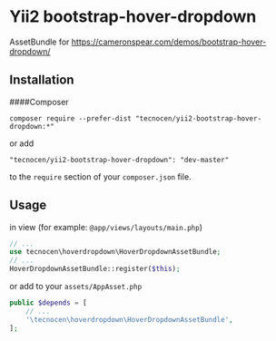 # Yii2 bootstrap-hover-dropdown
AssetBundle for https://cameronspear.com/demos/bootstrap-hover-dropdown/

## Installation

####Composer

```
composer require --prefer-dist "tecnocen/yii2-bootstrap-hover-dropdown:*"
```

or add

```
"tecnocen/yii2-bootstrap-hover-dropdown": "dev-master"
```

to the ```require``` section of your `composer.json` file.

## Usage

in view (for example: ```@app/views/layouts/main.php```)

```php
// ...
use tecnocen\hoverdropdown\HoverDropdownAssetBundle;
// ...
HoverDropdownAssetBundle::register($this);
```

or add to your ```assets/AppAsset.php```

```php
public $depends = [
    // ...
    '\tecnocen\hoverdropdown\HoverDropdownAssetBundle',
];
```

